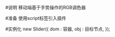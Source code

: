 #说明
 移动端基于手势操作的RGB调色器

#准备
 使用script标签引入插件 <script src='setColor.min.js'></script>

#实例化
 new Slider({
	dom : 容器,
	obj : 目标节点,
});